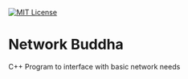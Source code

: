 [![MIT License](https://img.shields.io/badge/License-MIT-green.svg)](https://choosealicense.com/licenses/mit/)
# Network Buddha
C++ Program to interface with basic network needs
